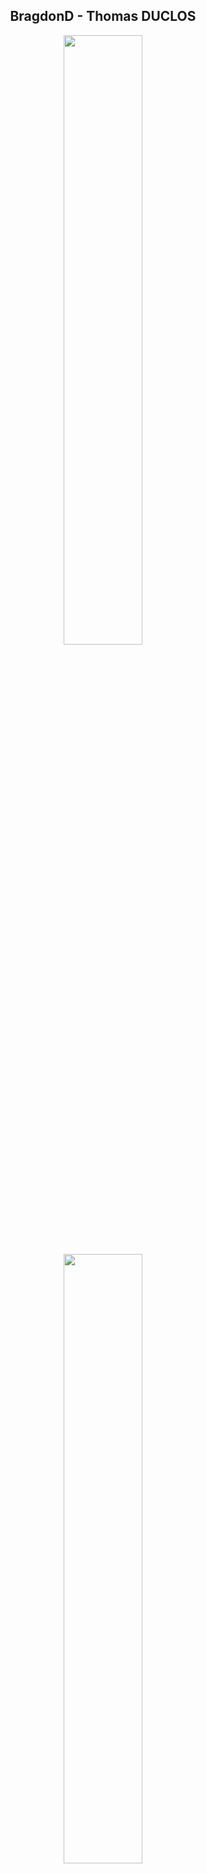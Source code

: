 <div align=center>
  <h2>BragdonD - Thomas DUCLOS</h2>
  <img src="https://github-readme-stats.vercel.app/api?username=bragdonD&count_private=true&show_icons=true&include_all_commits=true&hide=stars&hide_border=true&theme=dark" width=50%/>
  <img src="https://github-readme-stats.vercel.app/api/top-langs/?username=bragdonD&count_private=true&layout=compact&langs_count=6&hide_border=true&theme=dark" width=50%/>
</div>

<table>
  <thead>
    <tr>
      <th colspan="3">Language I use/used</th>
    </tr>
    <tr>
      <th>Language/Technology</th>
      <th>Level</th>
      <th>Notes</th>
    </tr>
  </thead>
  <tbody>
    <tr>
      <td>C</td>
      <td>Advanced</td>
      <td>My first language of programation. My beloved language.</td>
    </tr>
    <tr>
      <td>C++</td>
      <td>Advanced</td>
      <td>My second language. I find it cool to be able to represent thing more abstracted easily than with C. But sometimes it's too complex...</td>
    </tr>
    <tr>
      <td>HTML</td>
      <td>Advanced</td>
      <td>I did make a lot of website and self project.</td>
    </tr>
    <tr>
      <td>Javascript</td>
      <td>Advanced</td>
      <td>Follow the HTML part.</td>
    </tr>
    <tr>
      <td>CSS</td>
      <td>Advanced</td>
      <td>Follow the HTML part.</td>
    </tr>
    <tr>
      <td>SCSS</td>
      <td>Advanced</td>
      <td>I switch from CSS to SCSS because it's way more convenient.</td>
    </tr>
    <tr>
      <td>Github</td>
      <td>Intermediate</td>
      <td>Overall I think I can use Github easily, I know what I am doing and can find what I am searching to do easily. But I have an hard time with remerge and fusion concept. Plus I still need to have a better naming sense of my commits.</td>
    </tr>
    <tr>
      <td>Makefile</td>
      <td>Advanced</td>
      <td>I can use makefile to compile C and C++ project easily. Overall I prefer to use that to tools like CMAKE or IDE.</td>
    </tr>
    <tr>
      <td>Arduino - C</td>
      <td>Advanced</td>
      <td></td>
    </tr>
    <tr>
      <td>Python</td>
      <td>Intermediate</td>
      <td></td>
    </tr>
    <tr>
      <td>VHDL</td>
      <td>Beginner</td>
      <td></td>
    </tr>
    <tr>
      <td>Ruby</td>
      <td>Beginner</td>
      <td></td>
    </tr>
    <tr>
      <td>Assembly</td>
      <td>Beginner</td>
      <td></td>
    </tr>
  </tbody>
</table>


## Working on
- Inventory app - It is currently in private because i am developping it for an enterprise
- Swapp app - It is a card personal/business app
